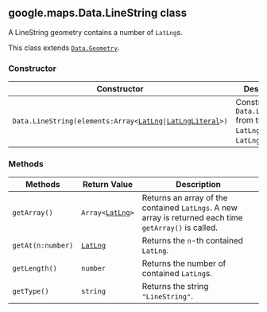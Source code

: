 <h2 id="Data.LineString">
google.maps.Data.LineString
class
</h2><p>A LineString geometry contains a number of <code>LatLng</code>s.</p><p>This class extends
<code><a href="https://github.com/amenadiel/google-maps-documentation/blob/master/docs/google.maps.Data.Geometry.md">Data.Geometry</a></code>.
</p><h3 id="devsite_header_38">Constructor</h3><table summary="class Data.LineString - Constructor" width="100%">
<thead>
<tr><th>Constructor</th>
<th>Description</th>
</tr></thead>
<tbody>
<tr>
<td><code>Data.LineString(elements:Array&lt;<a href="https://github.com/amenadiel/google-maps-documentation/blob/master/docs/google.maps.LatLng.md">LatLng</a>|<a href="https://github.com/amenadiel/google-maps-documentation/blob/master/docs/google.maps.LatLngLiteral.md">LatLngLiteral</a>&gt;)</code></td>
<td>Constructs a <code>Data.LineString</code> from the given <code>LatLng</code>s or <code>LatLngLiteral</code>s.</td>
</tr>
</tbody>
</table><h3 id="devsite_header_39">Methods</h3><table summary="class Data.LineString - Methods" width="100%">
<thead>
<tr><th>Methods</th>
<th>Return Value</th>
<th>Description</th>
</tr></thead>
<tbody>
<tr>
<td><code>getArray()</code></td>
<td><code>Array&lt;<a href="https://github.com/amenadiel/google-maps-documentation/blob/master/docs/google.maps.LatLng.md">LatLng</a>&gt;</code></td>
<td>Returns an array of the contained <code>LatLngs</code>. A new array is returned each time <code>getArray()</code> is called.</td>
</tr>
<tr>
<td><code>getAt(n:number)</code></td>
<td><code><a href="https://github.com/amenadiel/google-maps-documentation/blob/master/docs/google.maps.LatLng.md">LatLng</a></code></td>
<td>Returns the <code>n</code>-th contained <code>LatLng</code>.</td>
</tr>
<tr>
<td><code>getLength()</code></td>
<td><code>number</code></td>
<td>Returns the number of contained <code>LatLng</code>s.</td>
</tr>
<tr>
<td><code>getType()</code></td>
<td><code>string</code></td>
<td>Returns the string <code>"LineString"</code>.</td>
</tr>
</tbody>
</table>